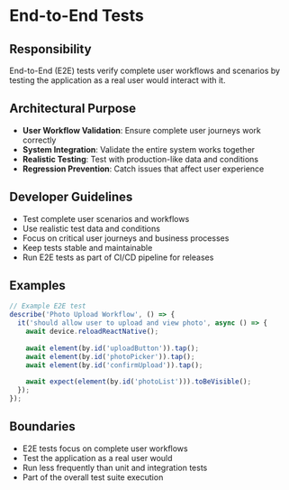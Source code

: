 # End-to-End Tests

## Responsibility
End-to-End (E2E) tests verify complete user workflows and scenarios by testing the application as a real user would interact with it.

## Architectural Purpose
- **User Workflow Validation**: Ensure complete user journeys work correctly
- **System Integration**: Validate the entire system works together
- **Realistic Testing**: Test with production-like data and conditions
- **Regression Prevention**: Catch issues that affect user experience

## Developer Guidelines
- Test complete user scenarios and workflows
- Use realistic test data and conditions
- Focus on critical user journeys and business processes
- Keep tests stable and maintainable
- Run E2E tests as part of CI/CD pipeline for releases

## Examples
```typescript
// Example E2E test
describe('Photo Upload Workflow', () => {
  it('should allow user to upload and view photo', async () => {
    await device.reloadReactNative();
    
    await element(by.id('uploadButton')).tap();
    await element(by.id('photoPicker')).tap();
    await element(by.id('confirmUpload')).tap();
    
    await expect(element(by.id('photoList'))).toBeVisible();
  });
});
```

## Boundaries
- E2E tests focus on complete user workflows
- Test the application as a real user would
- Run less frequently than unit and integration tests
- Part of the overall test suite execution